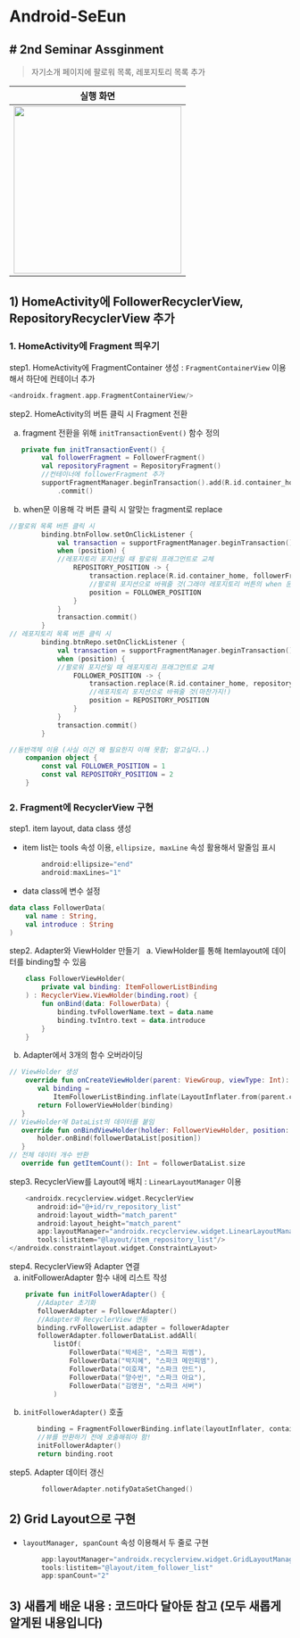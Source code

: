 # Android-SeEun
## # 2nd Seminar Assginment
> 자기소개 페이지에 팔로워 목록, 레포지토리 목록 추가

| 실행 화면 |
|---|
|  <img src = https://user-images.githubusercontent.com/98895198/164644343-3be78672-d585-42be-ab13-30c22a5483ae.gif width=300dp> |
## 1) HomeActivity에 FollowerRecyclerView, RepositoryRecyclerView 추가
### 1. HomeActivity에 Fragment 띄우기

step1. HomeActivity에 FragmentContainer 생성 : ```FragmentContainerView``` 이용해서 하단에 컨테이너 추가
 ```kotlin
 <androidx.fragment.app.FragmentContainerView/>
 ```
step2. HomeActivity의 버튼 클릭 시 Fragment 전환 <br>

  &nbsp; a. fragment 전환을 위해 ```initTransactionEvent()``` 함수 정의

```kotlin
   private fun initTransactionEvent() {
        val followerFragment = FollowerFragment()
        val repositoryFragment = RepositoryFragment()
        //컨테이너에 followerFragment 추가
        supportFragmentManager.beginTransaction().add(R.id.container_home, followerFragment)
            .commit()
```
 &nbsp;  b. when문 이용해 각 버튼 클릭 시 알맞는 fragment로 replace 

```kotlin
//팔로워 목록 버튼 클릭 시
        binding.btnFollow.setOnClickListener {
            val transaction = supportFragmentManager.beginTransaction()
            when (position) {
            //레포지토리 포지션일 때 팔로워 프래그먼트로 교체
                REPOSITORY_POSITION -> {
                    transaction.replace(R.id.container_home, followerFragment)
                    //팔로워 포지션으로 바꿔줄 것(그래야 레포지토리 버튼의 when 문도 작동 가능함!)
                    position = FOLLOWER_POSITION
                }
            }
            transaction.commit()
        }
// 레포지토리 목록 버튼 클릭 시
        binding.btnRepo.setOnClickListener {
            val transaction = supportFragmentManager.beginTransaction()
            when (position) {
            //팔로워 포지션일 때 레포지토리 프래그먼트로 교체
                FOLLOWER_POSITION -> {
                    transaction.replace(R.id.container_home, repositoryFragment)
                    //레포지토리 포지션으로 바꿔줄 것(마찬가지!)
                    position = REPOSITORY_POSITION
                }
            }
            transaction.commit()
        }
```

```kotlin
//동반객체 이용 (사실 이건 왜 필요한지 이해 못함; 알고싶다..)
    companion object {
        const val FOLLOWER_POSITION = 1
        const val REPOSITORY_POSITION = 2
    }
 ```
 
### 2. Fragment에 RecyclerView 구현

step1. item layout, data class 생성 
- item list는 tools 속성 이용, ```ellipsize, maxLine``` 속성 활용해서 말줄임 표시

```kotlin
        android:ellipsize="end"
        android:maxLines="1"
```
-  data class에 변수 설정
```kotlin
data class FollowerData(
    val name : String,
    val introduce : String
)
```

step2. Adapter와 ViewHolder 만들기
&nbsp; a. ViewHolder를 통해 Itemlayout에 데이터를 binding할 수 있음
```kotlin
    class FollowerViewHolder(
        private val binding: ItemFollowerListBinding
    ) : RecyclerView.ViewHolder(binding.root) {
        fun onBind(data: FollowerData) {
            binding.tvFollowerName.text = data.name
            binding.tvIntro.text = data.introduce
        }
    }
 ```
 &nbsp; b. Adapter에서 3개의 함수 오버라이딩
 ```kotlin
 // ViewHolder 생성
     override fun onCreateViewHolder(parent: ViewGroup, viewType: Int): FollowerViewHolder {
        val binding =
            ItemFollowerListBinding.inflate(LayoutInflater.from(parent.context), parent, false)
        return FollowerViewHolder(binding)
    }
// ViewHolder에 DataList의 데이터를 붙임
    override fun onBindViewHolder(holder: FollowerViewHolder, position: Int) {
        holder.onBind(followerDataList[position])
    }
// 전체 데이터 개수 반환
    override fun getItemCount(): Int = followerDataList.size
 ```
 
 step3. RecyclerView를 Layout에 배치 : ```LinearLayoutManager``` 이용
 ```kotlin
     <androidx.recyclerview.widget.RecyclerView
        android:id="@+id/rv_repository_list"
        android:layout_width="match_parent"
        android:layout_height="match_parent"
        app:layoutManager="androidx.recyclerview.widget.LinearLayoutManager"
        tools:listitem="@layout/item_repository_list"/>
</androidx.constraintlayout.widget.ConstraintLayout>
```

 step4. RecyclerView와 Adapter 연결 <br>
 &nbsp; a. initFollowerAdapter 함수 내에 리스트 작성
 ```kotlin
     private fun initFollowerAdapter() {
        //Adapter 초기화
        followerAdapter = FollowerAdapter()
        //Adapter와 RecyclerView 연동
        binding.rvFollowerList.adapter = followerAdapter
        followerAdapter.followerDataList.addAll(
            listOf(
                FollowerData("박세은", "스파크 피엠"),
                FollowerData("박지혜", "스파크 메인피엠"),
                FollowerData("이호재", "스파크 안드"),
                FollowerData("양수빈", "스파크 아요"),
                FollowerData("김영권", "스파크 서버")
            )
 ```
  &nbsp; b. ```initFollowerAdapter()``` 호출
 ```kotlin
        binding = FragmentFollowerBinding.inflate(layoutInflater, container, false)
        //뷰를 반환하기 전에 호출해줘야 함! 
        initFollowerAdapter()
        return binding.root
```

step5. Adapter 데이터 갱신
```kotlin
        followerAdapter.notifyDataSetChanged()
 ```
 
## 2) Grid Layout으로 구현
- ```layoutManager, spanCount``` 속성 이용해서 두 줄로 구현
```kotlin
        app:layoutManager="androidx.recyclerview.widget.GridLayoutManager"
        tools:listitem="@layout/item_follower_list"
        app:spanCount="2"
```


## 3) 새롭게 배운 내용 : 코드마다 달아둔  참고 (모두 새롭게 알게된 내용입니다)

